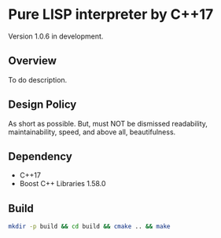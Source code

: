 # Pure LISP interpreter by C++17

Version 1.0.6 in development.

## Overview

To do description.

## Design Policy

As short as possible. But, must NOT be dismissed readability, maintainability, speed, and above all, beautifulness.

## Dependency

- C++17
- Boost C++ Libraries 1.58.0

## Build

``` sh
mkdir -p build && cd build && cmake .. && make
```

